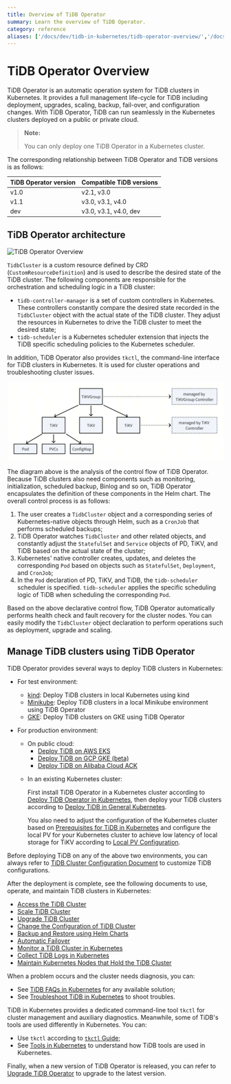 ```yaml
---
title: Overview of TiDB Operator
summary: Learn the overview of TiDB Operator.
category: reference
aliases: ['/docs/dev/tidb-in-kubernetes/tidb-operator-overview/','/docs/v3.1/tidb-in-kubernetes/tidb-operator-overview/','/docs/stable/tidb-in-kubernetes/tidb-operator-overview/']
---
```


# TiDB Operator Overview

TiDB Operator is an automatic operation system for TiDB clusters in Kubernetes. It provides a full management life-cycle for TiDB including deployment, upgrades, scaling, backup, fail-over, and configuration changes. With TiDB Operator, TiDB can run seamlessly in the Kubernetes clusters deployed on a public or private cloud.

> **Note:**
>
> You can only deploy one TiDB Operator in a Kubernetes cluster.

The corresponding relationship between TiDB Operator and TiDB versions is as follows:

| TiDB Operator version | Compatible TiDB versions |
|:---|:---|
| v1.0 | v2.1, v3.0 |
| v1.1 | v3.0, v3.1, v4.0 |
| dev | v3.0, v3.1, v4.0, dev |

## TiDB Operator architecture

![TiDB Operator Overview](/media/tidb-operator-overview.png)

`TidbCluster` is a custom resource defined by CRD (`CustomResourceDefinition`) and is used to describe the desired state of the TiDB cluster. The following components are responsible for the orchestration and scheduling logic in a TiDB cluster:

* `tidb-controller-manager` is a set of custom controllers in Kubernetes. These controllers constantly compare the desired state recorded in the `TidbCluster` object with the actual state of the TiDB cluster. They adjust the resources in Kubernetes to drive the TiDB cluster to meet the desired state;
* `tidb-scheduler` is a Kubernetes scheduler extension that injects the TiDB specific scheduling policies to the Kubernetes scheduler.

In addition, TiDB Operator also provides `tkctl`, the command-line interface for TiDB clusters in Kubernetes. It is used for cluster operations and troubleshooting cluster issues.

![TiDB Operator Control Flow](/media/tidb-operator-control-flow.png)

The diagram above is the analysis of the control flow of TiDB Operator. Because TiDB clusters also need components such as monitoring, initialization, scheduled backup, Binlog and so on, TiDB Operator encapsulates the definition of these components in the Helm chart. The overall control process is as follows:

1. The user creates a `TidbCluster` object and a corresponding series of Kubernetes-native objects through Helm, such as a `CronJob` that performs scheduled backups;
2. TiDB Operator watches `TidbCluster` and other related objects, and constantly adjust the `StatefulSet` and `Service` objects of PD, TiKV, and TiDB based on the actual state of the cluster;
3. Kubernetes' native controller creates, updates, and deletes the corresponding `Pod` based on objects such as `StatefulSet`, `Deployment`, and `CronJob`;
4. In the `Pod` declaration of PD, TiKV, and TiDB, the `tidb-scheduler` scheduler is specified. `tidb-scheduler` applies the specific scheduling logic of TiDB when scheduling the corresponding `Pod`.

Based on the above declarative control flow, TiDB Operator automatically performs health check and fault recovery for the cluster nodes. You can easily modify the `TidbCluster` object declaration to perform operations such as deployment, upgrade and scaling.

## Manage TiDB clusters using TiDB Operator

TiDB Operator provides several ways to deploy TiDB clusters in Kubernetes:

+ For test environment:

    - [kind](deploy-tidb-from-kubernetes-kind.md): Deploy TiDB clusters in local Kubernetes using kind
    - [Minikube](deploy-tidb-from-kubernetes-minikube.md): Deploy TiDB clusters in a local Minikube environment using TiDB Operator
    - [GKE](deploy-tidb-from-kubernetes-gke.md): Deploy TiDB clusters on GKE using TiDB Operator

+ For production environment:

    + On public cloud:
        - [Deploy TiDB on AWS EKS](deploy-on-aws-eks.md)
        - [Deploy TiDB on GCP GKE (beta)](deploy-on-gcp-gke.md)
        - [Deploy TiDB on Alibaba Cloud ACK](deploy-on-alibaba-cloud.md)

    - In an existing Kubernetes cluster:

        First install TiDB Operator in a Kubernetes cluster according to [Deploy TiDB Operator in Kubernetes](deploy-tidb-operator.md), then deploy your TiDB clusters according to [Deploy TiDB in General Kubernetes](deploy-on-general-kubernetes.md).

        You also need to adjust the configuration of the Kubernetes cluster based on [Prerequisites for TiDB in Kubernetes](prerequisites.md) and configure the local PV for your Kubernetes cluster to achieve low latency of local storage for TiKV according to [Local PV Configuration](configure-storage-class.md#local-pv-configuration).

Before deploying TiDB on any of the above two environments, you can always refer to [TiDB Cluster Configuration Document](configure-a-tidb-cluster.md) to customize TiDB configurations.

After the deployment is complete, see the following documents to use, operate, and maintain TiDB clusters in Kubernetes:

+ [Access the TiDB Cluster](access-tidb.md)
+ [Scale TiDB Cluster](scale-a-tidb-cluster.md)
+ [Upgrade TiDB Cluster](upgrade-a-tidb-cluster.md#upgrade-the-version-of-tidb-cluster)
+ [Change the Configuration of TiDB Cluster](upgrade-a-tidb-cluster.md#change-the-configuration-of-tidb-cluster)
+ [Backup and Restore using Helm Charts](backup-and-restore-using-helm-charts.md)
+ [Automatic Failover](use-auto-failover.md)
+ [Monitor a TiDB Cluster in Kubernetes](monitor-a-tidb-cluster.md)
+ [Collect TiDB Logs in Kubernetes](collect-tidb-logs.md)
+ [Maintain Kubernetes Nodes that Hold the TiDB Cluster](maintain-a-kubernetes-node.md)

When a problem occurs and the cluster needs diagnosis, you can:

+ See [TiDB FAQs in Kubernetes](faq.md) for any available solution;
+ See [Troubleshoot TiDB in Kubernetes](troubleshoot.md) to shoot troubles.

TiDB in Kubernetes provides a dedicated command-line tool `tkctl` for cluster management and auxiliary diagnostics. Meanwhile, some of TiDB's tools are used differently in Kubernetes. You can:

+ Use `tkctl` according to [`tkctl` Guide](use-tkctl.md );
+ See [Tools in Kubernetes](tidb-toolkit.md) to understand how TiDB tools are used in Kubernetes.

Finally, when a new version of TiDB Operator is released, you can refer to [Upgrade TiDB Operator](upgrade-tidb-operator.md) to upgrade to the latest version.
